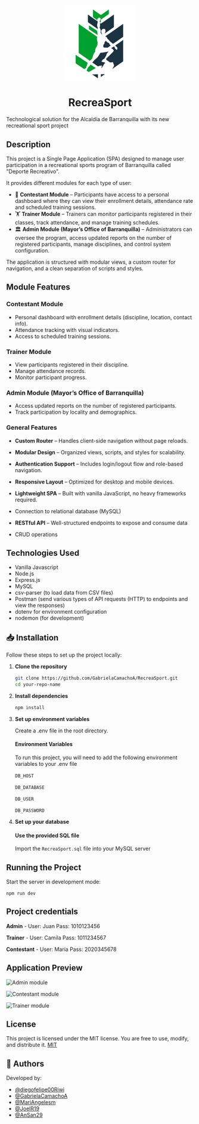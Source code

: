 <p align="center">
  <img src="./front/public/images/RecreasportLOGO.png" alt="RecreaSport Logo" width="200"/>
</p>

<h1 align="center"> RecreaSport </h1>

Technological solution for the Alcaldía de Barranquilla  with its new recreational sport project

## Description
This project is a Single Page Application (SPA) designed to manage user participation in a recreational sports program of Barranquilla called "Deporte Recreativo".  

It provides different modules for each type of user:
- 👤 **Contestant Module** – Participants have access to a personal dashboard where they can view their enrollment details, attendance rate and scheduled training sessions.  
- 🏋️ **Trainer Module** – Trainers can monitor participants registered in their classes, track attendance, and manage training schedules.  
- 🏛️ **Admin Module (Mayor’s Office of Barranquilla)** – Administrators can oversee the program, access updated reports on the number of registered participants, manage disciplines, and control system configuration.  

The application is structured with modular views, a custom router for navigation, and a clean separation of scripts and styles.  

## Module Features

### Contestant Module
-  Personal dashboard with enrollment details (discipline, location, contact info).  
- Attendance tracking with visual indicators.  
- Access to scheduled training sessions.  

### Trainer Module
- View participants registered in their discipline.  
- Manage attendance records.  
- Monitor participant progress.  

### Admin Module (Mayor’s Office of Barranquilla)
- Access updated reports on the number of registered participants.  
- Track participation by locality and demographics.  

### General Features
- **Custom Router** – Handles client-side navigation without page reloads.  
- **Modular Design** – Organized views, scripts, and styles for scalability.  
- **Authentication Support** – Includes login/logout flow and role-based navigation.  
- **Responsive Layout** – Optimized for desktop and mobile devices.  
- **Lightweight SPA** – Built with vanilla JavaScript, no heavy frameworks required.  

- Connection to relational database (MySQL)
- **RESTful API** – Well-structured endpoints to expose and consume data
- CRUD operations


## Technologies Used
* Vanilla Javascript
* Node.js
* Express.js
* MySQL
* csv-parser (to load data from CSV files)
* Postman (send various types of API requests (HTTP) to endpoints and view the responses)
* dotenv for environment configuration
* nodemon (for development)

## 📥 Installation

Follow these steps to set up the project locally:

1. **Clone the repository**
   ```bash
   git clone https://github.com/GabrielaCamachoA/RecreaSport.git
   cd your-repo-name
   ```
2. **Install dependencies**
    ```bash
    npm install
    ```
3. **Set up environment variables**
    
    Create a .env file in the root directory.
    #### Environment Variables
    To run this project, you will need to add the following environment variables to your .env file

    `DB_HOST`

    `DB_DATABASE`

    `DB_USER`

    `DB_PASSWORD`

4. **Set up your database**

    #### Use the provided SQL file
    Import the `RecreaSport.sql` file into your MySQL server

## Running the Project
Start the server in development mode:
```
npm run dev
```
## Project credentials
**Admin** - 
User: Juan
Pass: 1010123456

**Trainer** -
User: Camila
Pass: 1011234567

**Contestant** -
User: María
Pass: 2020345678

## Application Preview 

![Admin module](./front/public/images/)

![Contestant module](./front/public/images/)

![Trainer module](./front/public/images/)

## License
This project is licensed under the MIT license. You are free to use, modify, and distribute it.
[MIT](https://choosealicense.com/licenses/mit/)

## 👤 Authors
Developed by:
- [@diegofelipe00Riwi](https://github.com/diegofelipe00Riwi)
- [@GabrielaCamachoA](https://github.com/GabrielaCamachoA)
- [@MariAngelesm](https://github.com/MariAngelesm)
- [@JoelR19](https://github.com/JoelR19)
- [@AnSan29](https://github.com/AnSan29)

